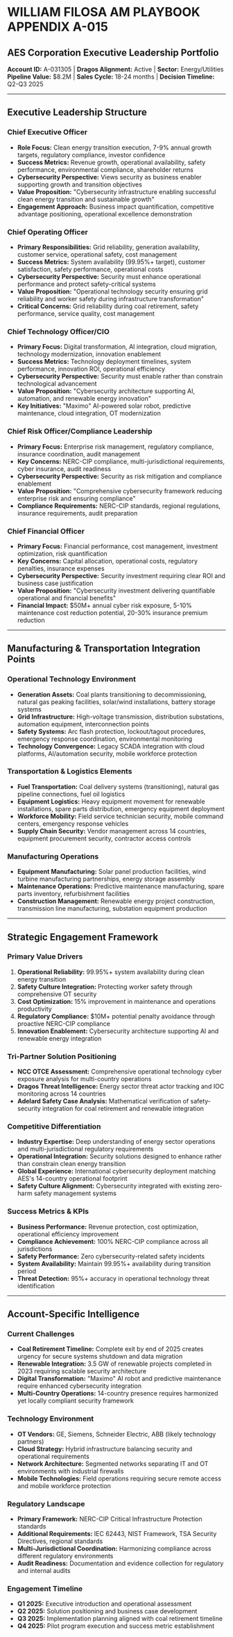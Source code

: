 # WILLIAM FILOSA AM PLAYBOOK APPENDIX A-015
## AES Corporation Executive Leadership Portfolio
**Account ID:** A-031305 | **Dragos Alignment:** Active | **Sector:** Energy/Utilities
**Pipeline Value:** $8.2M | **Sales Cycle:** 18-24 months | **Decision Timeline:** Q2-Q3 2025

---

## Executive Leadership Structure

### **Chief Executive Officer**
- **Role Focus:** Clean energy transition execution, 7-9% annual growth targets, regulatory compliance, investor confidence
- **Success Metrics:** Revenue growth, operational availability, safety performance, environmental compliance, shareholder returns
- **Cybersecurity Perspective:** Views security as business enabler supporting growth and transition objectives
- **Value Proposition:** "Cybersecurity infrastructure enabling successful clean energy transition and sustainable growth"
- **Engagement Approach:** Business impact quantification, competitive advantage positioning, operational excellence demonstration

### **Chief Operating Officer**
- **Primary Responsibilities:** Grid reliability, generation availability, customer service, operational safety, cost management
- **Success Metrics:** System availability (99.95%+ target), customer satisfaction, safety performance, operational costs
- **Cybersecurity Perspective:** Security must enhance operational performance and protect safety-critical systems
- **Value Proposition:** "Operational technology security ensuring grid reliability and worker safety during infrastructure transformation"
- **Critical Concerns:** Grid reliability during coal retirement, safety performance, service quality, cost management

### **Chief Technology Officer/CIO**
- **Primary Focus:** Digital transformation, AI integration, cloud migration, technology modernization, innovation enablement
- **Success Metrics:** Technology deployment timelines, system performance, innovation ROI, operational efficiency
- **Cybersecurity Perspective:** Security must enable rather than constrain technological advancement
- **Value Proposition:** "Cybersecurity architecture supporting AI, automation, and renewable energy innovation"
- **Key Initiatives:** "Maximo" AI-powered solar robot, predictive maintenance, cloud integration, OT modernization

### **Chief Risk Officer/Compliance Leadership**
- **Primary Focus:** Enterprise risk management, regulatory compliance, insurance coordination, audit management
- **Key Concerns:** NERC-CIP compliance, multi-jurisdictional requirements, cyber insurance, audit readiness
- **Cybersecurity Perspective:** Security as risk mitigation and compliance enablement
- **Value Proposition:** "Comprehensive cybersecurity framework reducing enterprise risk and ensuring compliance"
- **Compliance Requirements:** NERC-CIP standards, regional regulations, insurance requirements, audit preparation

### **Chief Financial Officer**
- **Primary Focus:** Financial performance, cost management, investment optimization, risk quantification
- **Key Concerns:** Capital allocation, operational costs, regulatory penalties, insurance expenses
- **Cybersecurity Perspective:** Security investment requiring clear ROI and business case justification
- **Value Proposition:** "Cybersecurity investment delivering quantifiable operational and financial benefits"
- **Financial Impact:** $50M+ annual cyber risk exposure, 5-10% maintenance cost reduction potential, 20-30% insurance premium reduction

---

## Manufacturing & Transportation Integration Points

### **Operational Technology Environment**
- **Generation Assets:** Coal plants transitioning to decommissioning, natural gas peaking facilities, solar/wind installations, battery storage systems
- **Grid Infrastructure:** High-voltage transmission, distribution substations, automation equipment, interconnection points
- **Safety Systems:** Arc flash protection, lockout/tagout procedures, emergency response coordination, environmental monitoring
- **Technology Convergence:** Legacy SCADA integration with cloud platforms, AI/automation security, mobile workforce protection

### **Transportation & Logistics Elements**
- **Fuel Transportation:** Coal delivery systems (transitioning), natural gas pipeline connections, fuel oil logistics
- **Equipment Logistics:** Heavy equipment movement for renewable installations, spare parts distribution, emergency equipment deployment
- **Workforce Mobility:** Field service technician security, mobile command centers, emergency response vehicles
- **Supply Chain Security:** Vendor management across 14 countries, equipment procurement security, contractor access controls

### **Manufacturing Operations**
- **Equipment Manufacturing:** Solar panel production facilities, wind turbine manufacturing partnerships, energy storage assembly
- **Maintenance Operations:** Predictive maintenance manufacturing, spare parts inventory, refurbishment facilities
- **Construction Management:** Renewable energy project construction, transmission line manufacturing, substation equipment production

---

## Strategic Engagement Framework

### **Primary Value Drivers**
1. **Operational Reliability:** 99.95%+ system availability during clean energy transition
2. **Safety Culture Integration:** Protecting worker safety through comprehensive OT security
3. **Cost Optimization:** 15% improvement in maintenance and operations productivity
4. **Regulatory Compliance:** $10M+ potential penalty avoidance through proactive NERC-CIP compliance
5. **Innovation Enablement:** Cybersecurity architecture supporting AI and renewable energy integration

### **Tri-Partner Solution Positioning**
- **NCC OTCE Assessment:** Comprehensive operational technology cyber exposure analysis for multi-country operations
- **Dragos Threat Intelligence:** Energy sector threat actor tracking and IOC monitoring across 14 countries
- **Adelard Safety Case Analysis:** Mathematical verification of safety-security integration for coal retirement and renewable integration

### **Competitive Differentiation**
- **Industry Expertise:** Deep understanding of energy sector operations and multi-jurisdictional regulatory requirements
- **Operational Integration:** Security solutions designed to enhance rather than constrain clean energy transition
- **Global Experience:** International cybersecurity deployment matching AES's 14-country operational footprint
- **Safety Culture Alignment:** Cybersecurity integrated with existing zero-harm safety management systems

### **Success Metrics & KPIs**
- **Business Performance:** Revenue protection, cost optimization, operational efficiency improvement
- **Compliance Achievement:** 100% NERC-CIP compliance across all jurisdictions
- **Safety Performance:** Zero cybersecurity-related safety incidents
- **System Availability:** Maintain 99.95%+ availability during transition period
- **Threat Detection:** 95%+ accuracy in operational technology threat identification

---

## Account-Specific Intelligence

### **Current Challenges**
- **Coal Retirement Timeline:** Complete exit by end of 2025 creates urgency for secure systems shutdown and data migration
- **Renewable Integration:** 3.5 GW of renewable projects completed in 2023 requiring scalable security architecture
- **Digital Transformation:** "Maximo" AI robot and predictive maintenance require enhanced cybersecurity integration
- **Multi-Country Operations:** 14-country presence requires harmonized yet locally compliant security framework

### **Technology Environment**
- **OT Vendors:** GE, Siemens, Schneider Electric, ABB (likely technology partners)
- **Cloud Strategy:** Hybrid infrastructure balancing security and operational requirements
- **Network Architecture:** Segmented networks separating IT and OT environments with industrial firewalls
- **Mobile Technologies:** Field operations requiring secure remote access and mobile workforce protection

### **Regulatory Landscape**
- **Primary Framework:** NERC-CIP Critical Infrastructure Protection standards
- **Additional Requirements:** IEC 62443, NIST Framework, TSA Security Directives, regional standards
- **Multi-Jurisdictional Coordination:** Harmonizing compliance across different regulatory environments
- **Audit Readiness:** Documentation and evidence collection for regulatory and internal audits

### **Engagement Timeline**
- **Q1 2025:** Executive introduction and operational assessment
- **Q2 2025:** Solution positioning and business case development
- **Q3 2025:** Implementation planning aligned with coal retirement timeline
- **Q4 2025:** Pilot program execution and success metric establishment